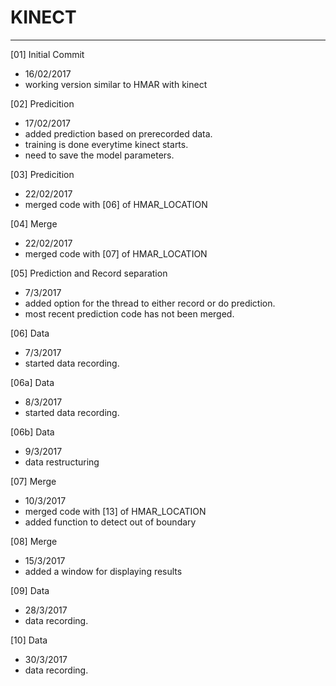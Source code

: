 # KINECT
---

[01] Initial Commit
- 16/02/2017
- working version similar to HMAR with kinect

[02] Predicition
- 17/02/2017
- added prediction based on prerecorded data.
- training is done everytime kinect starts.
- need to save the model parameters.

[03] Predicition
- 22/02/2017
- merged code with [06] of HMAR_LOCATION

[04] Merge
- 22/02/2017
- merged code with [07] of HMAR_LOCATION

[05] Prediction and Record separation
- 7/3/2017
- added option for the thread to either record or do prediction.
- most recent prediction code has not been merged.

[06] Data
- 7/3/2017
- started data recording.

[06a] Data
- 8/3/2017
- started data recording.

[06b] Data
- 9/3/2017
- data restructuring

[07] Merge
- 10/3/2017
- merged code with [13] of HMAR_LOCATION
- added function to detect out of boundary

[08] Merge
- 15/3/2017
- added a window for displaying results

[09] Data
- 28/3/2017
- data recording.

[10] Data
- 30/3/2017
- data recording.
